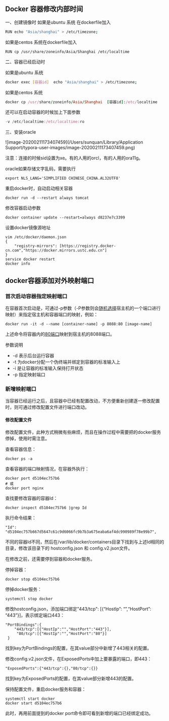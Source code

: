 ## Docker 容器修改内部时间

一、创建镜像时
 如果是ubuntu 系统 在dockerfile加入

```bash
RUN echo "Asia/shanghai" > /etc/timezone;
```

如果是centos 系统在dockerfile加入

```undefined
RUN cp /usr/share/zoneinfo/Asia/Shanghai /etc/localtime
```

二、容器已经启动时

如果是ubuntu 系统

```bash
docker exec [容器id]  echo "Asia/shanghai" > /etc/timezone;
```

如果是centos 系统

```ruby
docker cp /usr/share/zoneinfo/Asia/Shanghai  [容器id]:/etc/localtime
```

还可以在启动容器的时候加上下面参数

```jsx
-v /etc/localtime:/etc/localtime:ro  
```

三、安装oracle

![image-20200211173407459](/Users/sunquan/Library/Application Support/typora-user-images/image-20200211173407459.png)

注意：连接的时候sid设置为xe。有的人用的orcl，有的人用的ora11g。

oracle如果存储文字乱码，需要执行

```
export NLS_LANG='SIMPLIFIED CHINESE_CHINA.AL32UTF8'
```

重启docker时，自动启动相关容器

```shell
docker run -d --restart always tomcat
```

修改容器启动参数

```shell
docker container update --restart=always d8237e7c3399
```

设置docker镜像源地址

```shell
vim /etc/docker/daemon.json
{
    "registry-mirrors": [https://registry.docker-cn.com","https://docker.mirrors.ustc.edu.cn"]
}
service docker restart
docker info
```

## docker容器添加对外映射端口

### 首次启动容器指定映射端口

在容器首次启动是，可通过-p参数（-P参数则会[随机选择](https://so.csdn.net/so/search?q=%E9%9A%8F%E6%9C%BA%E9%80%89%E6%8B%A9&spm=1001.2101.3001.7020)宿主机的一个端口进行映射）来指定宿主机和容器端口的映射，例如：

```
docker run -it -d --name [container-name] -p 8088:80 [image-name]
```

上述命令将容器内的[80端口](https://so.csdn.net/so/search?q=80%E7%AB%AF%E5%8F%A3&spm=1001.2101.3001.7020)映射到宿主机的8088端口。

参数说明

- -d 表示后台运行容器
- -t 为docker分配一个伪终端并绑定到容器的标准输入上
- -i 是让容器的标准输入保持打开状态
- -p 指定映射端口

### 新增映射端口

当容器已经运行之后，且容器中已经有配置改动，不方便重新创建逐一修改配置时，则可通过修改配置文件进行端口改动。

#### 修改配置文件

修改配置文件，此种方式稍微有些麻烦，而且在操作过程中需要把的docker服务停掉，使用时需注意。

查看容器信息：

```
docker ps -a
```

查看容器的端口映射情况，在容器外执行：

```
docker port d5104ec757b6
# 或
docker port nginx
```

查找要修改容器的容器Id：

```
docker inspect d5104ec757b6 |grep Id
```

执行命令结果：

```
"Id": "d5104ec757b667d5647c61c9d6066fc9b7b3a675eaba6af4dc990989f78e99b7",
```

不同的容器Id不同，然后在/var/lib/docker/containers目录下找到与上述Id相同的目录，修改该目录下的 hostconfig.json 和 config.v2.json文件。

在修改之前，还需要停到容器和docker服务。

停掉容器：

```
docker stop d5104ec757b6
```

停掉docker服务：

```
systemctl stop docker
```

修改hostconfig.json，添加端口绑定"443/tcp": [{“HostIp”: “”,“HostPort”: “443”}]，表示绑定端口443：

```
"PortBindings":{
    "443/tcp":[{"HostIp":"","HostPort":"443"}],
     "80/tcp":[{"HostIp":"","HostPort":"80"}]
 }
```

找到key为PortBindings的配置，在其value部分中新增了443相关的配置。

修改config.v2.json文件，在ExposedPorts中加上要暴露的端口，即443：

```
"ExposedPorts":{"443/tcp":{},"80/tcp":{}}
```

找到key为ExposedPorts的配置，在其value部分新增443的配置。

保持配置文件，重启docker服务和容器：

```
systemctl start docker
docker start d5104ec757b6
```

此时，再用前面提到的docker port命令即可看到新增的端口已经绑定成功。
